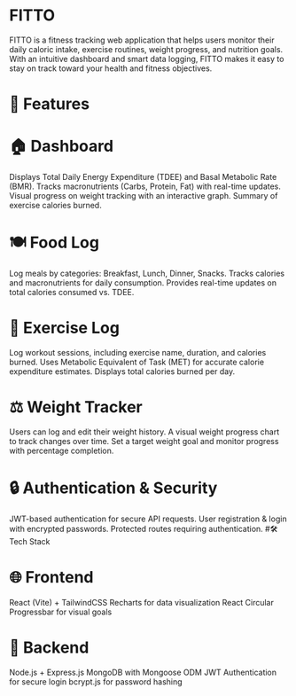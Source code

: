 # FITTO
FITTO is a fitness tracking web application that helps users monitor their daily caloric intake, exercise routines, weight progress, and nutrition goals. With an intuitive dashboard and smart data logging, FITTO makes it easy to stay on track toward your health and fitness objectives.

# 🚀 Features

# 🏠 Dashboard
Displays Total Daily Energy Expenditure (TDEE) and Basal Metabolic Rate (BMR).
Tracks macronutrients (Carbs, Protein, Fat) with real-time updates.
Visual progress on weight tracking with an interactive graph.
Summary of exercise calories burned.
# 🍽️ Food Log
Log meals by categories: Breakfast, Lunch, Dinner, Snacks.
Tracks calories and macronutrients for daily consumption.
Provides real-time updates on total calories consumed vs. TDEE.
# 💪 Exercise Log
Log workout sessions, including exercise name, duration, and calories burned.
Uses Metabolic Equivalent of Task (MET) for accurate calorie expenditure estimates.
Displays total calories burned per day.
# ⚖️ Weight Tracker
Users can log and edit their weight history.
A visual weight progress chart to track changes over time.
Set a target weight goal and monitor progress with percentage completion.
# 🔒 Authentication & Security
JWT-based authentication for secure API requests.
User registration & login with encrypted passwords.
Protected routes requiring authentication.
#🛠️ Tech Stack
# 🌐 Frontend
React (Vite) + TailwindCSS
Recharts for data visualization
React Circular Progressbar for visual goals
# 🔧 Backend
Node.js + Express.js
MongoDB with Mongoose ODM
JWT Authentication for secure login
bcrypt.js for password hashing
